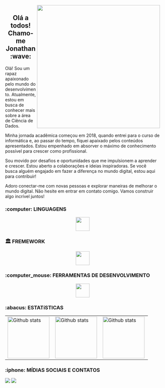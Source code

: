 <img src="https://universidadedatecnologia.com.br/wp-content/uploads/2017/12/post_caracteristicas.jpg" alt="" min-width="500px" max-width="500px" width="400px" align="right">
<h2 align="center">Olá a todos! Chamo-me Jonathan :wave:</h2>
<p>Olá! Sou um rapaz apaixonado pelo mundo do desenvolvimento. Atualmente, estou em busca de conhecer mais sobre a área de Ciência de Dados.
  
Minha jornada acadêmica começou em 2018, quando entrei para o curso de informática e, ao passar do tempo, fiquei apaixado pelos conteúdos apresentados. Estou empenhado em absorver o máximo de conhecimento possível para crescer como profissional.
  
  Sou movido por desafios e oportunidades que me impulsionem a aprender e crescer. Estou aberto a colaborações e ideias inspiradoras. Se você busca alguém engajado em fazer a diferença no mundo digital, estou aqui para contribuir!

Adoro conectar-me com novas pessoas e explorar maneiras de melhorar o mundo digital. Não hesite em entrar em contato comigo. Vamos construir algo incrível juntos!
</p>

<h3>:computer: LINGUAGENS</h3>
<p align="center">
  <a href="https://skillicons.dev">
    <img height="45em" src="https://skillicons.dev/icons?i=html,css,js,sass,py,tailwind,ts" />
  </a>
</p>

<h3>🏛️ FREMEWORK</h3>
<p align="center">
  <a href="https://skillicons.dev">
    <img height="45em" src="https://skillicons.dev/icons?i=express,react,docker,figma,nextjs,nestjs" />
  </a>
</p>

<h3>:computer_mouse: FERRAMENTAS DE DESENVOLVIMENTO</h3>
<p align="center">
  <a href="https://skillicons.dev">
    <img height="45em" src="https://skillicons.dev/icons?i=git,vscode,docker,figma,mysql,sqlite,vite" />
  </a>
</p>


<h3>:abacus: ESTATíSTICAS</h3>
<table>
  <tr>
    <td>
      <img height="136em" align="left" src="https://github-readme-stats.vercel.app/api?username=jonathan-macedo&show_icons=true&theme=dark#gh-dark-mode-only" alt="Github stats"/>
    </td>
    <td>
      <img height="136em" align="left" src="https://github-readme-stats.vercel.app/api/top-langs/?username=jonathan-macedo&theme=dark&hide_border=false&include_all_commits=true&count_private=true&layout=compact" alt="Github stats"/>
    </td>
    <td>
      <img height="136em" align="left" src="https://github-readme-streak-stats.herokuapp.com/?user=jonathan-macedo&theme=dark&hide_border=false" alt="Github stats"/>
    </td>
  </tr>
</table>

<h3>:iphone: MÍDIAS SOCIAIS E CONTATOS</h3>
<div> 
  <a href = "mailto:rebelodaniel@gmail.com"><img src="https://img.shields.io/badge/-Gmail-%23333?style=for-the-badge&logo=gmail&logoColor=white" target="_blank"></a>
  <a href="https://www.linkedin.com/in/jonathan-macedo-castro/" target="_blank"><img src="https://img.shields.io/badge/-LinkedIn-%230077B5?style=for-the-badge&logo=linkedin&logoColor=white" target="_blank"></a>
</div>
